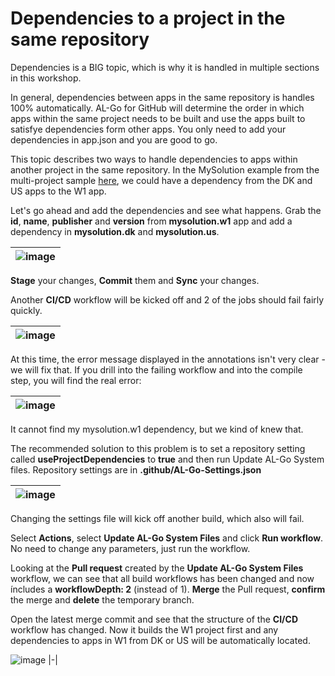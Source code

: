 # Dependencies to a project in the same repository
Dependencies is a BIG topic, which is why it is handled in multiple sections in this workshop.

In general, dependencies between apps in the same repository is handles 100% automatically. AL-Go for GitHub will determine the order in which apps within the same project needs to be built and use the apps built to satisfye dependencies form other apps. You only need to add your dependencies in app.json and you are good to go.

This topic describes two ways to handle dependencies to apps within another project in the same repository. In the MySolution example from the multi-project sample [here](Projects.md), we could have a dependency from the DK and US apps to the W1 app.

Let's go ahead and add the dependencies and see what happens. Grab the **id**, **name**, **publisher** and **version** from **mysolution.w1** app and add a dependency in **mysolution.dk** and **mysolution.us**.

| ![image](https://user-images.githubusercontent.com/10775043/231805415-2e8f345c-f228-4940-9f77-9a05514bd8c0.png) |
|-|

**Stage** your changes, **Commit** them and **Sync** your changes.

Another **CI/CD** workflow will be kicked off and 2 of the jobs should fail fairly quickly.

| ![image](https://user-images.githubusercontent.com/10775043/231809668-a914793d-3e7f-4c02-9deb-13f7a1fce3e7.png) |
|-|

At this time, the error message displayed in the annotations isn't very clear - we will fix that. If you drill into the failing workflow and into the compile step, you will find the real error:

| ![image](https://user-images.githubusercontent.com/10775043/231810146-8ffe7305-da1d-4d43-ab2a-20952628632e.png) |
|-|

It cannot find my mysolution.w1 dependency, but we kind of knew that.

The recommended solution to this problem is to set a repository setting called **useProjectDependencies** to **true** and then run Update AL-Go System files.
Repository settings are in **.github/AL-Go-Settings.json**

| ![image](https://user-images.githubusercontent.com/10775043/231811594-fd29cc88-2aed-425d-bffb-eb84bfca0463.png) |
|-|

Changing the settings file will kick off another build, which also will fail.

Select **Actions**, select **Update AL-Go System Files** and click **Run workflow**. No need to change any parameters, just run the workflow.

Looking at the **Pull request** created by the **Update AL-Go System Files** workflow, we can see that all build workflows has been changed and now íncludes a **workflowDepth: 2** (instead of 1).
**Merge** the Pull request, **confirm** the merge and **delete** the temporary branch.

Open the latest merge commit and see that the structure of the **CI/CD** workflow has changed. Now it builds the W1 project first and any dependencies to apps in W1 from DK or US will be automatically located.

![image](https://user-images.githubusercontent.com/10775043/231813913-1685f87a-a822-4830-a1d3-f35f8422bcb0.png)
|-|






